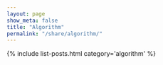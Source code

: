 ```yaml
---
layout: page
show_meta: false
title: "Algorithm"
permalink: "/share/algorithm/"
---
```

{% include list-posts.html category='algorithm' %}